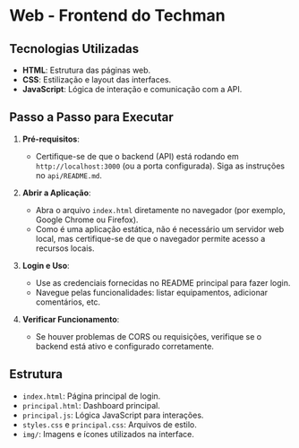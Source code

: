 # Web - Frontend do Techman

## Tecnologias Utilizadas
- **HTML**: Estrutura das páginas web.
- **CSS**: Estilização e layout das interfaces.
- **JavaScript**: Lógica de interação e comunicação com a API.

## Passo a Passo para Executar
1. **Pré-requisitos**:
   - Certifique-se de que o backend (API) está rodando em `http://localhost:3000` (ou a porta configurada). Siga as instruções no `api/README.md`.

2. **Abrir a Aplicação**:
   - Abra o arquivo `index.html` diretamente no navegador (por exemplo, Google Chrome ou Firefox).
   - Como é uma aplicação estática, não é necessário um servidor web local, mas certifique-se de que o navegador permite acesso a recursos locais.

3. **Login e Uso**:
   - Use as credenciais fornecidas no README principal para fazer login.
   - Navegue pelas funcionalidades: listar equipamentos, adicionar comentários, etc.

4. **Verificar Funcionamento**:
   - Se houver problemas de CORS ou requisições, verifique se o backend está ativo e configurado corretamente.

## Estrutura
- `index.html`: Página principal de login.
- `principal.html`: Dashboard principal.
- `principal.js`: Lógica JavaScript para interações.
- `styles.css` e `principal.css`: Arquivos de estilo.
- `img/`: Imagens e ícones utilizados na interface.
